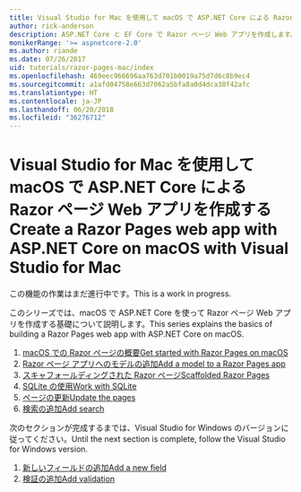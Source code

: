 ```yaml
---
title: Visual Studio for Mac を使用して macOS で ASP.NET Core による Razor ページ Web アプリを作成する
author: rick-anderson
description: ASP.NET Core と EF Core で Razor ページ Web アプリを作成します。
monikerRange: '>= aspnetcore-2.0'
ms.author: riande
ms.date: 07/26/2017
uid: tutorials/razor-pages-mac/index
ms.openlocfilehash: 469eec966696aa763d701b0019a75d7d6c8b9ec4
ms.sourcegitcommit: a1afd04758e663d7062a5bfa8a0d4dca38f42afc
ms.translationtype: HT
ms.contentlocale: ja-JP
ms.lasthandoff: 06/20/2018
ms.locfileid: "36276712"
---
```

# <a name="create-a-razor-pages-web-app-with-aspnet-core-on-macos-with-visual-studio-for-mac"></a><span data-ttu-id="9dd33-103">Visual Studio for Mac を使用して macOS で ASP.NET Core による Razor ページ Web アプリを作成する</span><span class="sxs-lookup"><span data-stu-id="9dd33-103">Create a Razor Pages web app with ASP.NET Core on macOS with Visual Studio for Mac</span></span>

<span data-ttu-id="9dd33-104">この機能の作業はまだ進行中です。</span><span class="sxs-lookup"><span data-stu-id="9dd33-104">This is a work in progress.</span></span>

<span data-ttu-id="9dd33-105">このシリーズでは、macOS で ASP.NET Core を使って Razor ページ Web アプリを作成する基礎について説明します。</span><span class="sxs-lookup"><span data-stu-id="9dd33-105">This series explains the basics of building a Razor Pages web app with ASP.NET Core on macOS.</span></span>

1. [<span data-ttu-id="9dd33-106">macOS での Razor ページの概要</span><span class="sxs-lookup"><span data-stu-id="9dd33-106">Get started with Razor Pages on macOS</span></span>](xref:tutorials/razor-pages-mac/razor-pages-start)
1. [<span data-ttu-id="9dd33-107">Razor ページ アプリへのモデルの追加</span><span class="sxs-lookup"><span data-stu-id="9dd33-107">Add a model to a Razor Pages app</span></span>](xref:tutorials/razor-pages-mac/model)
1. [<span data-ttu-id="9dd33-108">スキャフォールディングされた Razor ページ</span><span class="sxs-lookup"><span data-stu-id="9dd33-108">Scaffolded Razor Pages</span></span>](xref:tutorials/razor-pages-mac/page)
1. [<span data-ttu-id="9dd33-109">SQLite の使用</span><span class="sxs-lookup"><span data-stu-id="9dd33-109">Work with SQLite</span></span>](xref:tutorials/razor-pages-mac/sql)
1. [<span data-ttu-id="9dd33-110">ページの更新</span><span class="sxs-lookup"><span data-stu-id="9dd33-110">Update the pages</span></span>](xref:tutorials/razor-pages-mac/da1)
1. [<span data-ttu-id="9dd33-111">検索の追加</span><span class="sxs-lookup"><span data-stu-id="9dd33-111">Add search</span></span>](xref:tutorials/razor-pages-mac/search)

<span data-ttu-id="9dd33-112">次のセクションが完成するまでは、Visual Studio for Windows のバージョンに従ってください。</span><span class="sxs-lookup"><span data-stu-id="9dd33-112">Until the next section is complete, follow the Visual Studio for Windows version.</span></span>

1. [<span data-ttu-id="9dd33-113">新しいフィールドの追加</span><span class="sxs-lookup"><span data-stu-id="9dd33-113">Add a new field</span></span>](xref:tutorials/razor-pages/new-field)
1. [<span data-ttu-id="9dd33-114">検証の追加</span><span class="sxs-lookup"><span data-stu-id="9dd33-114">Add validation</span></span>](xref:tutorials/razor-pages/validation)
